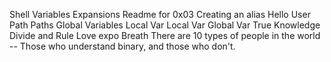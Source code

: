 Shell Variables Expansions
Readme for 0x03
Creating an alias
Hello User
Path
Paths
Global Variables
Local Var
Local Var
Global Var
True Knowledge
Divide and Rule
Love expo Breath
There are 10 types of people in the world -- Those who understand binary, and those who don't.
